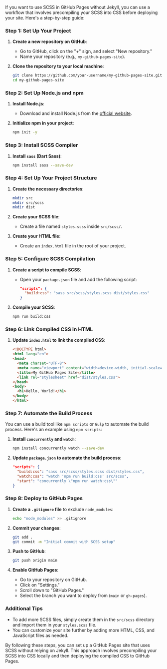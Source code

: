 If you want to use SCSS in GitHub Pages without Jekyll, you can use a workflow that involves precompiling your SCSS into CSS before deploying your site. Here's a step-by-step guide:

### Step 1: Set Up Your Project

1. **Create a new repository on GitHub**:
   - Go to GitHub, click on the "+" sign, and select "New repository."
   - Name your repository (e.g., `my-github-pages-site`).

2. **Clone the repository to your local machine**:
   ```sh
   git clone https://github.com/your-username/my-github-pages-site.git
   cd my-github-pages-site
   ```

### Step 2: Set Up Node.js and npm

1. **Install Node.js**:
   - Download and install Node.js from the [official website](https://nodejs.org/).

2. **Initialize npm in your project**:
   ```sh
   npm init -y
   ```

### Step 3: Install SCSS Compiler

1. **Install `sass` (Dart Sass)**:
   ```sh
   npm install sass --save-dev
   ```

### Step 4: Set Up Your Project Structure

1. **Create the necessary directories**:
   ```sh
   mkdir src
   mkdir src/scss
   mkdir dist
   ```

2. **Create your SCSS file**:
   - Create a file named `styles.scss` inside `src/scss/`.

3. **Create your HTML file**:
   - Create an `index.html` file in the root of your project.

### Step 5: Configure SCSS Compilation

1. **Create a script to compile SCSS**:
   - Open your `package.json` file and add the following script:
     ```json
     "scripts": {
       "build:css": "sass src/scss/styles.scss dist/styles.css"
     }
     ```

2. **Compile your SCSS**:
   ```sh
   npm run build:css
   ```

### Step 6: Link Compiled CSS in HTML

1. **Update `index.html` to link the compiled CSS**:
   ```html
   <!DOCTYPE html>
   <html lang="en">
   <head>
     <meta charset="UTF-8">
     <meta name="viewport" content="width=device-width, initial-scale=1.0">
     <title>My GitHub Pages Site</title>
     <link rel="stylesheet" href="dist/styles.css">
   </head>
   <body>
     <h1>Hello, World!</h1>
   </body>
   </html>
   ```

### Step 7: Automate the Build Process

You can use a build tool like `npm scripts` or `Gulp` to automate the build process. Here's an example using `npm scripts`:

1. **Install `concurrently` and `watch`**:
   ```sh
   npm install concurrently watch --save-dev
   ```

2. **Update `package.json` to automate the build process**:
   ```json
   "scripts": {
     "build:css": "sass src/scss/styles.scss dist/styles.css",
     "watch:css": "watch 'npm run build:css' src/scss",
     "start": "concurrently \"npm run watch:css\""
   }
   ```

### Step 8: Deploy to GitHub Pages

1. **Create a `.gitignore` file** to exclude `node_modules`:
   ```sh
   echo "node_modules" >> .gitignore
   ```

2. **Commit your changes**:
   ```sh
   git add .
   git commit -m "Initial commit with SCSS setup"
   ```

3. **Push to GitHub**:
   ```sh
   git push origin main
   ```

4. **Enable GitHub Pages**:
   - Go to your repository on GitHub.
   - Click on "Settings."
   - Scroll down to "GitHub Pages."
   - Select the branch you want to deploy from (`main` or `gh-pages`).

### Additional Tips

- To add more SCSS files, simply create them in the `src/scss` directory and import them in your `styles.scss` file.
- You can customize your site further by adding more HTML, CSS, and JavaScript files as needed.

By following these steps, you can set up a GitHub Pages site that uses SCSS without relying on Jekyll. This approach involves precompiling your SCSS into CSS locally and then deploying the compiled CSS to GitHub Pages.
